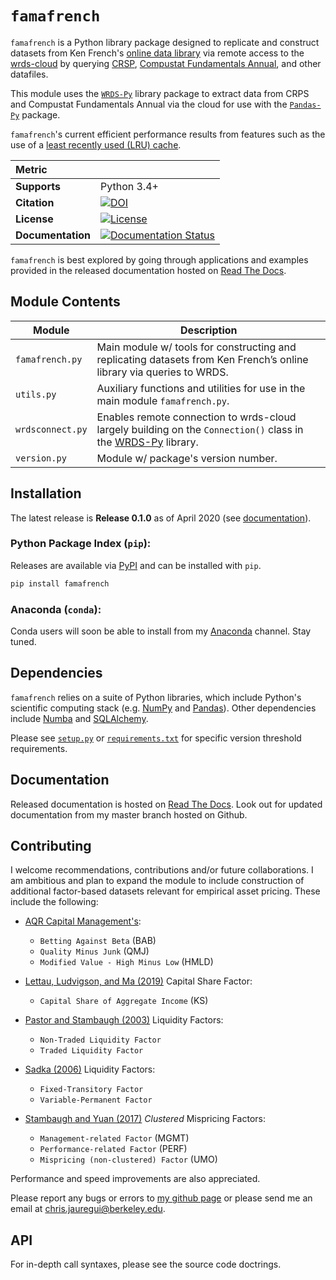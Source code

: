 # `famafrench`

`famafrench` is a Python library package designed to replicate and construct datasets from Ken French's 
[online data library](https://mba.tuck.dartmouth.edu/pages/faculty/ken.french/data_library.html) 
via remote access to the [wrds-cloud](https://wrds-www.wharton.upenn.edu/pages/support/getting-started/3-ways-use-wrds/#the-wrds-cloud)
by querying [CRSP](http://www.crsp.org/products/research-products/crsp-us-stock-databases), 
[Compustat Fundamentals Annual](https://wrds-web.wharton.upenn.edu/wrds/support/Data/_001Manuals%20and%20Overviews/_001Compustat/_001North%20America%20-%20Global%20-%20Bank/_000dataguide/index.cfm0), and other datafiles. 

This module uses the [`WRDS-Py`](https://github.com/wharton/wrds) library package to extract data from CRPS and Compustat Fundamentals Annual via the cloud
for use with the [`Pandas-Py`](https://github.com/pandas-dev/pandas/issues/25571) package. 

`famafrench`'s current efficient performance results from features such as the use of a [least recently used (LRU) cache](https://docs.python.org/3/library/functools.html).


| Metric                     |                                                                                                                                                                                                                                          |
| :------------------------- | :--------------------------------------------------------------------------------------------------------------------------------------------------------------------------------------------------------------------------------------- |
| **Supports**         | Python 3.4+                                                                                                                                          |
| **Citation**               | [![DOI](https://img.shields.io/badge/doi-10.26180/5c6e1160b8d8a-blue.svg?style=flat&labelColor=whitesmoke&logo=data%3Aimage%2Fpng%3Bbase64%2CiVBORw0KGgoAAAANSUhEUgAAAB8AAAAfCAYAAAAfrhY5AAAJsklEQVR42qWXd1DTaRrHf%2BiB2Hdt5zhrAUKz4IKEYu9IGiGFFJJQ0gkJCAKiWFDWBRdFhCQUF3UVdeVcRQEBxUI3yY9iEnQHb3bdW1fPubnyz%2F11M7lvEHfOQee2ZOYzPyDv%2B3yf9%2Fk95YX4fx%2BltfUt08GcFEuPR4U9hDDZ%2FVngIlhb%2FSiI6InkTgLzgDcgfvtnovhH4BzoVlrbwr55QnhCtBW4QHXnFrZbPBaQoBh4%2FSYH2EnpBEtqcDMVzB93wA%2F8AFwa23XFGcc8CkT3mxz%2BfXWtq9T9IQlLIXYEuHojudb%2BCM7Hgdq8ydi%2FAHiBXyY%2BLjwFlAEnS6Jnar%2FvnQVhvdzasad0eKvWZKe8hvDB2ofLZ%2FZEcWsh%2BhyIuyO5Bxs2iZIE4nRv7NWAb0EO8AC%2FWPxjYAWuOEX2MSXZVgPxzmRL3xKz3ScGpx6p6QnOx4mDIFqO0w6Q4fEhO5IzwxlSwyD2FYHzwAW%2BAZ4fEsf74gCumykwNHskLM7taQxLYjjIyy8MUtraGhTWdkfhkFJqtvuVl%2F9l2ZquDfEyrH8B0W06nnpH3JtIyRGpH1iJ6SfxDIHjRXHJmdQjLpfHeN54gnfFx4W9QRnovx%2FN20aXZeTD2J84hn3%2BqoF2Tqr14VqTPUCIcP%2B5%2Fly4qC%2BUL3sYxSvNj1NwsVYPsWdMUfomsdkYm3Tj0nbV0N1wRKwFe1MgKACDIBdMAhPE%2FwicwNWxll8Ag40w%2BFfhibJkGHmutjYeQ8gVlaN%2BjO51nDysa9TwNUFMqaGbKdRJZFfOJSp6mkRKsv0rRIpEVWjAvyFkxNOEpwvcAVPfEe%2Bl8ojeNTx3nXLBcWRrYGxSRjDEk0VlpxYrbe1ZmaQ5xuT0u3r%2B2qe5j0J5uytiZPGsRL2Jm32AldpxPUNJ3jmmsN4x62z1cXrbedXBQf2yvIFCeZrtyicZZG2U2nrrBJzYorI2EXLrvTfCSB43s41PKEvbZDEfQby6L4JTj%2FfIwam%2B4%2BwucBu%2BDgNK05Nle1rSt9HvR%2FKPC4U6LTfvUIaip1mjIa8fPzykii23h2eanT57zQ7fsyYH5QjywwlooAUcAdOh5QumgTHx6aAO7%2FL52eaQNEShrxfhL6albEDmfhGflrsT4tps8gTHNOJbeDeBlt0WJWDHSgxs6cW6lQqyg1FpD5ZVDfhn1HYFF1y4Eiaqa18pQf3zzYMBhcanlBjYfgWNayAf%2FASOgklu8bmgD7hADrk4cRlOL7NSOewEcbqSmaivT33QuFdHXj5sdvjlN5yMDrAECmdgDWG2L8P%2BAKLs9ZLZ7dJda%2BB4Xl84t7QvnKfvpXJv9obz2KgK8dXyqISyV0sXGZ0U47hOA%2FAiigbEMECJxC9aoKp86re5O5prxOlHkcksutSQJzxZRlPZmrOKhsQBF5zEZKybUC0vVjG8PqOnhOq46qyDTDnj5gZBriWCk4DvXrudQnXQmnXblebhAC2cCB6zIbM4PYgGl0elPSgIf3iFEA21aLdHYLHUQuVkpgi02SxFdrG862Y8ymYGMvXDzUmiX8DS5vKZyZlGmsSgQqfLub5RyLNS4zfDiZc9Edzh%2FtCE%2BX8j9k%2FqWB071rcZyMImne1SLkL4GRw4UPHMV3jjwEYpPG5uW5fAEot0aTSJnsGAwHJi2nvF1Y5OIqWziVCQd5NT7t6Q8guOSpgS%2Fa1dSRn8JGGaCD3BPXDyQRG4Bqhu8XrgAp0yy8DMSvvyVXDgJcJTcr1wQ2BvFKf65jqhvmxXUuDpGBlRvV36XvGjQzLi8KAKT2lYOnmxQPGorURSV0NhyTIuIyqOmKTMhQ%2BieEsgOgpc4KBbfDM4B3SIgFljvfHF6cef7qpyLBXAiQcXvg5l3Iunp%2FWv4dH6qFziO%2BL9PbrimQ9RY6MQphEfGUpOmma7KkGzuS8sPUFnCtIYcKCaI9EXo4HlQLgGrBjbiK5EqMj2AKWt9QWcIFMtnVvQVDQV9lXJJqdPVtUQpbh6gCI2Ov1nvZts7yYdsnvRgxiWFOtNJcOMVLn1vgptVi6qrNiFOfEjHCDB3J%2BHDLqUB77YgQGwX%2Fb1eYna3hGKdlqJKIyiE4nSbV8VFgxmxR4b5mVkkeUhMgs5YTi4ja2XZ009xJRHdkfwMi%2BfocaancuO7h%2FMlcLOa0V%2FSw6Dq47CumRQAKhgbOP8t%2BMTjuxjJGhXCY6XpmDDFqWlVYbQ1aDJ5Cptdw4oLbf3Ck%2BdWkVP0LpH7s9XLPXI%2FQX8ws%2Bj2In63IcRvOOo%2BTTjiN%2BlssfRsanW%2B3REVKoavBOAPTXABW4AL7e4NygHdpAKBscmlDh9Jysp4wxbnUNna3L3xBvyE1jyrGIkUHaqQMuxhHElV6oj1picvgL1QEuS5PyZTEaivqh5vUCKJqOuIgPFGESns8kyFk7%2FDxyima3cYxi%2FYOQCj%2F%2B9Ms2Ll%2Bhn4FmKnl7JkGXQGDKDAz9rUGL1TIlBpuJr9Be2JjK6qPzyDg495UxXYF7JY1qKimw9jWjF0iV6DRIqE%2B%2FeWG0J2ofmZTk0mLYVd4GLiFCOoKR0Cg727tWq981InYynvCuKW43aXgEjofVbxIqrm0VL76zlH3gQzWP3R3Bv9oXxclrlO7VVtgBRpSP4hMFWJ8BrUSBCJXC07l40X4jWuvtc42ofNCxtlX2JH6bdeojXgTh5TxOBKEyY5wvBE%2BACh8BtOPNPkApjoxi5h%2B%2FFMQQNpWvZaMH7MKFu5Ax8HoCQdmGkJrtnOiLHwD3uS5y8%2F2xTSDrE%2F4PT1yqtt6vGe8ldMBVMEPd6KwqiYECHDlfbvzphcWP%2BJiZuL5swoWQYlS%2Br7Yu5mNUiGD2retxBi9fl6RDGn4Ti9B1oyYy%2BMP5G87D%2FCpRlvdnuy0PY6RC8BzTA40NXqckQ9TaOUDywkYsudxJzPgyDoAWn%2BB6nEFbaVxxC6UXjJiuDkW9TWq7uRBOJocky9iMfUhGpv%2FdQuVVIuGjYqACbXf8aa%2BPeYNIHZsM7l4s5gAQuUAzRUoT51hnH3EWofXf2vkD5HJJ33vwE%2FaEWp36GHr6GpMaH4AAPuqM5eabH%2FhfG9zcCz4nN6cPinuAw6IHwtvyB%2FdO1toZciBaPh25U0ducR2PI3Zl7mokyLWKkSnEDOg1x5fCsJE9EKhH7HwFNhWMGMS7%2BqxyYsbHHRUDUH4I%2FAheQY7wujJNnFUH4KdCju83riuQeHU9WEqNzjsJFuF%2FdTDAZ%2FK7%2F1WaAU%2BAWymT59pVMT4g2AxcwNa0XEBDdBDpAPvgDIH73R25teeuAF5ime2Ul0OUIiG4GpSAEJeYW9wDTf43wfwHgHLKJoPznkwAAAABJRU5ErkJggg%3D%3D)](https://doi.org/10.6084/m9.figshare.12170439.v1)                                                                                                                                 |
| **License**  | [![License](https://img.shields.io/badge/License-Apache%202.0-blue.svg)](https://github.com/christianjauregui/famafrench/blob/master/LICENSE)
| **Documentation**          | [![Documentation Status](https://readthedocs.org/projects/famafrench/badge/?version=latest)](https://famafrench.readthedocs.io/en/latest/?badge=latest)                                                                                                           |

`famafrench` is best explored by going through applications and examples provided in the released documentation hosted on [Read The Docs](https://famafrench.readthedocs.io/en/latest/applications/applications.html).


## Module Contents

| Module | Description |
| ------ | ----------- |
| `famafrench.py`  | Main module w/ tools for constructing and replicating datasets from Ken French’s online library via queries to WRDS. |
| `utils.py`   | Auxiliary functions and utilities for use in the main module `famafrench.py`. |
| `wrdsconnect.py`       | Enables remote connection to wrds-cloud largely building on the ``Connection()`` class in the [WRDS-Py](https://pypi.org/project/wrds/) library. |
| `version.py`   | Module w/ package's version number.  |


## Installation
The latest release is **Release 0.1.0** as of April 2020 (see [documentation](https://famafrench.readthedocs.io/en/latest/changes/changes.html#release-0-1-0)).
### Python Package Index (`pip`):

Releases are available via [PyPI](https://pypi.python.org/pypi/pyfinance/) and can be installed with `pip`.  
```bash
pip install famafrench
```
### Anaconda (`conda`):

Conda users will soon be able to install from my [Anaconda](https://anaconda.org/) channel. Stay tuned.


## Dependencies
`famafrench` relies on a suite of Python libraries, which include Python's scientific computing stack (e.g. [NumPy](https://numpy.org/) and [Pandas](https://pandas.pydata.org/)). Other dependencies include [Numba](http://numba.pydata.org/) and [SQLAlchemy](https://www.sqlalchemy.org/). 

Please see [``setup.py``](https://github.com/christianjauregui/famafrench/blob/master/setup.py) or [``requirements.txt``](https://github.com/christianjauregui/famafrench/blob/master/docs/requirements.txt) for specific version threshold requirements.



## Documentation
Released documentation is hosted on [Read The Docs](https://famafrench.readthedocs.io/en/latest/?badge=latest). Look out for updated documentation from my master branch hosted on Github.



## Contributing

I welcome recommendations, contributions and/or future collaborations. I am ambitious and plan to expand the module to include construction of additional factor-based datasets relevant for empirical asset pricing. These include the following:


- [AQR Capital Management's](https://www.aqr.com/library/data-sets):
    
    - `Betting Against Beta` (BAB)
    - `Quality Minus Junk` (QMJ)
    - `Modified Value - High Minus Low` (HMLD)


- [Lettau, Ludvigson, and Ma (2019)](https://onlinelibrary.wiley.com/doi/abs/10.1111/jofi.12772) Capital Share Factor:
    
    - `Capital Share of Aggregate Income` (KS)


- [Pastor and Stambaugh (2003)](https://faculty.chicagobooth.edu/-/media/faculty/lubos-pastor/data/liq_data_1962_2019.txt) Liquidity Factors:
    
    - `Non-Traded Liquidity Factor`
    - `Traded Liquidity Factor`


- [Sadka (2006)](https://drive.google.com/file/d/1hTnBk7uasanA3x1gRFBNg6hFE1A0JJEO/view) Liquidity Factors:
    
    - `Fixed-Transitory Factor`
    - `Variable-Permanent Factor`


- [Stambaugh and Yuan (2017)](https://academic.oup.com/rfs/article/30/4/1270/2965095) *Clustered* Mispricing Factors:
    
    - `Management-related Factor` (MGMT)
    - `Performance-related Factor` (PERF)
    - `Mispricing (non-clustered) Factor` (UMO)
    

Performance and speed improvements are also appreciated. 

Please report any bugs or errors to [my github page](https://github.com/christianjauregui/famafrench) or please send me an email at chris.jauregui@berkeley.edu.  


## API

For in-depth call syntaxes, please see the source code doctrings. 
